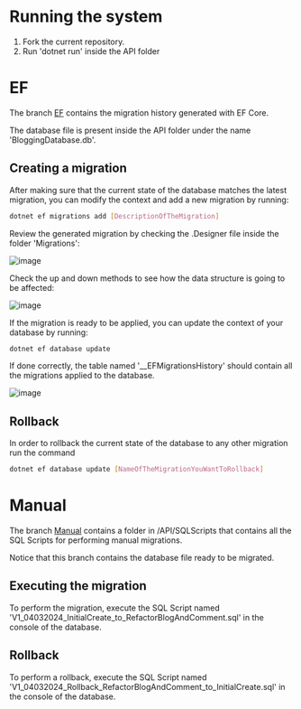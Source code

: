 # Running the system

1. Fork the current repository.
2. Run 'dotnet run' inside the API folder

# EF

The branch [EF](https://github.com/SergioMM0/ManualMigrations_EF/tree/EF) contains the migration history generated with EF Core.

The database file is present inside the API folder under the name 'BloggingDatabase.db'.

## Creating a migration

After making sure that the current state of the database matches the latest migration, you can modify the context and add a new migration by running:

```bash
dotnet ef migrations add [DescriptionOfTheMigration]
```

Review the generated migration by checking the .Designer file inside the folder 'Migrations':

![image](https://github.com/SergioMM0/ManualMigrations_EF/assets/90683062/51db93bc-8bac-47af-9f19-d7dbe60d420f)

Check the up and down methods to see how the data structure is going to be affected:

![image](https://github.com/SergioMM0/ManualMigrations_EF/assets/90683062/36d1e194-a7ec-4558-95bd-bea2279e4648)

If the migration is ready to be applied, you can update the context of your database by running:

```bash
dotnet ef database update
```

If done correctly, the table named '__EFMigrationsHistory' should contain all the migrations applied to the database.

![image](https://github.com/SergioMM0/ManualMigrations_EF/assets/90683062/0e8e8114-a317-4f39-ac11-534c0bd4ce22)


## Rollback

In order to rollback the current state of the database to any other migration run the command

```bash
dotnet ef database update [NameOfTheMigrationYouWantToRollback]
```

# Manual

The branch [Manual](https://github.com/SergioMM0/ManualMigrations_EF/tree/Manual) contains a folder in /API/SQLScripts that contains all the SQL Scripts for performing manual migrations. 

Notice that this branch contains the database file ready to be migrated.

## Executing the migration

To perform the migration, execute the SQL Script named 'V1_04032024_InitialCreate_to_RefactorBlogAndComment.sql' in the console of the database.

## Rollback

To perform a rollback, execute the SQL Script named 'V1_04032024_Rollback_RefactorBlogAndComment_to_InitialCreate.sql' in the console of the database.


